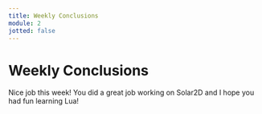```yaml
---
title: Weekly Conclusions
module: 2
jotted: false
---
```


# Weekly Conclusions

Nice job this week! You did a great job working on Solar2D and I hope you had fun learning Lua!